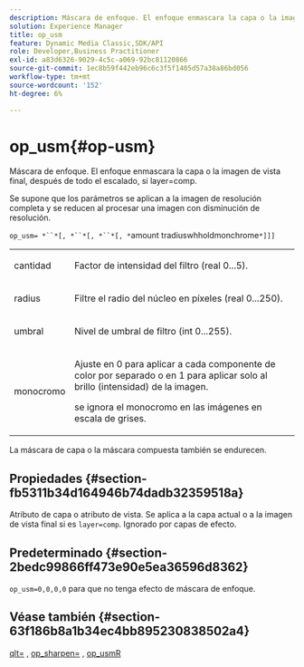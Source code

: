 ```yaml
---
description: Máscara de enfoque. El enfoque enmascara la capa o la imagen de vista final, después de todo el escalado, si layer=comp.
solution: Experience Manager
title: op_usm
feature: Dynamic Media Classic,SDK/API
role: Developer,Business Practitioner
exl-id: a83d6326-9029-4c5c-a069-92bc81120866
source-git-commit: 1ec8b59f442eb96c6c3f5f1405d57a38a86bd056
workflow-type: tm+mt
source-wordcount: '152'
ht-degree: 6%

---
```


# op_usm{#op-usm}

Máscara de enfoque. El enfoque enmascara la capa o la imagen de vista final, después de todo el escalado, si layer=comp.

Se supone que los parámetros se aplican a la imagen de resolución completa y se reducen al procesar una imagen con disminución de resolución.

`op_usm= *``*[, *``*[, *``*[, *`amount tradiuswhholdmonchrome`*]]]`

<table id="simpletable_0697E3BCB45F41C494D93A6017ADD2BF"> 
 <tr class="strow"> 
  <td class="stentry"> <p><span class="codeph"><span class="varname"> cantidad</span></span> </p></td> 
  <td class="stentry"> <p>Factor de intensidad del filtro (real 0...5). </p></td> 
 </tr> 
 <tr class="strow"> 
  <td class="stentry"> <p><span class="codeph"><span class="varname"> radius</span></span> </p></td> 
  <td class="stentry"> <p>Filtre el radio del núcleo en píxeles (real 0...250). </p></td> 
 </tr> 
 <tr class="strow"> 
  <td class="stentry"> <p><span class="codeph"><span class="varname"> umbral</span></span> </p></td> 
  <td class="stentry"> <p>Nivel de umbral de filtro (int 0...255). </p></td> 
 </tr> 
 <tr class="strow"> 
  <td class="stentry"> <p><span class="codeph"><span class="varname"> monocromo</span></span> </p></td> 
  <td class="stentry"> <p>Ajuste en 0 para aplicar a cada componente de color por separado o en 1 para aplicar solo al brillo (intensidad) de la imagen. </p> <p> <span class="codeph"><span class="varname"> </span></span> se ignora el monocromo en las imágenes en escala de grises. </p></td> 
 </tr> 
</table>

La máscara de capa o la máscara compuesta también se endurecen.

## Propiedades {#section-fb5311b34d164946b74dadb32359518a}

Atributo de capa o atributo de vista. Se aplica a la capa actual o a la imagen de vista final si es `layer=comp`. Ignorado por capas de efecto.

## Predeterminado {#section-2bedc99866ff473e90e5ea36596d8362}

`op_usm=0,0,0,0` para que no tenga efecto de máscara de enfoque.

## Véase también {#section-63f186b8a1b34ec4bb895230838502a4}

[qlt=](../../../../../is-api/http-ref/image-serving-api-ref/c-http-protocol-reference/c-command-reference/r-is-http-qlt.md#reference-f69ed0758c784b0385d979820546d352) ,  [op_sharpen=](../../../../../is-api/http-ref/image-serving-api-ref/c-http-protocol-reference/c-command-reference/r-op-sharpen.md#reference-c32573230c6140f883efdaa201ea8541) ,  [op_usmR](../../../../../is-api/http-ref/image-serving-api-ref/c-http-protocol-reference/c-command-reference/r-op-usmr.md#reference-c0168bc1e3a24370883670c09bcb0fef)
